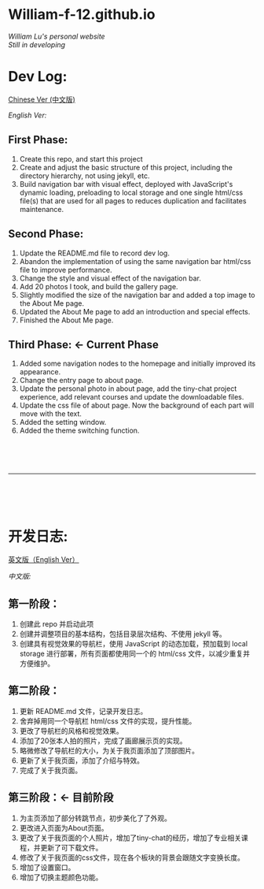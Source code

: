 # William-f-12.github.io
*William Lu's personal website*  
*Still in developing*  

# <a name="English"></a>Dev Log:  

[Chinese Ver (中文版)](#Chinese)  

*English Ver:*  
## **First Phase:**  
1. Create this repo, and start this project
2. Create and adjust the basic structure of this project, including the directory hierarchy, not using jekyll, etc.  
3. Build navigation bar with visual effect, deployed with JavaScript's dynamic loading, preloading to local storage and one single html/css file(s) that are used for all pages to reduces duplication and facilitates maintenance.  

## **Second Phase:**
1. Update the README.md file to record dev log.
2. Abandon the implementation of using the same navigation bar html/css file to improve performance.
3. Change the style and visual effect of the navigation bar.
4. Add 20 photos I took, and build the gallery page.
5. Slightly modified the size of the navigation bar and added a top image to the About Me page.
6. Updated the About Me page to add an introduction and special effects.
7. Finished the About Me page.

## **Third Phase: <- Current Phase**
1. Added some navigation nodes to the homepage and initially improved its appearance.
2. Change the entry page to about page.
3. Update the personal photo in about page, add the tiny-chat project experience, add relevant courses and update the downloadable files.
4. Update the css file of about page. Now the background of each part will move with the text.
5. Added the setting window.
6. Added the theme switching function.

<br/><br/><br/>

---

<br/><br/><br/>

# <a name="Chinese"></a>开发日志:    

[英文版（English Ver）](#English)   

*中文版:*  
## **第一阶段：**  
1. 创建此 repo 并启动此项
2. 创建并调整项目的基本结构，包括目录层次结构、不使用 jekyll 等。 
3. 创建具有视觉效果的导航栏，使用 JavaScript 的动态加载，预加载到 local storage 进行部署，所有页面都使用同一个的 html/css 文件，以减少重复并方便维护。 

## **第二阶段：**
1. 更新 README.md 文件，记录开发日志。
2. 舍弃掉用同一个导航栏 html/css 文件的实现，提升性能。
3. 更改了导航栏的风格和视觉效果。
4. 添加了20张本人拍的照片，完成了画廊展示页的实现。
5. 略微修改了导航栏的大小，为关于我页面添加了顶部图片。
6. 更新了关于我页面，添加了介绍与特效。
7. 完成了关于我页面。

## **第三阶段：<- 目前阶段**
1. 为主页添加了部分转跳节点，初步美化了了外观。
2. 更改进入页面为About页面。
3. 更改了关于我页面的个人照片，增加了tiny-chat的经历，增加了专业相关课程，并更新了可下载文件。
4. 修改了关于我页面的css文件，现在各个板块的背景会跟随文字变换长度。
5. 增加了设置窗口。
6. 增加了切换主题颜色功能。